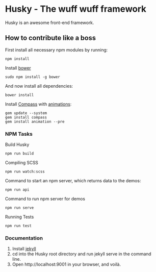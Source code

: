 # Husky - The wuff wuff framework

Husky is an awesome front-end framework.

## How to contribute like a boss

First install all necessary npm modules by running:

    npm install

Install [bower](http://bower.io)

    sudo npm install -g bower

And now install all dependencies:

    bower install

Install [Compass](http://compass-style.org/install/) with [animations](https://github.com/ericam/compass-animation):

    gem update --system
    gem install compass
    gem install animation --pre

### NPM Tasks

Build Husky

    npm run build

Compiling SCSS

    npm run watch:scss

Command to start an npm server, which returns data to the demos:

    npm run api

Command to run npm server for demos

    npm run serve

Running Tests

    npm run test

### Documentation

1. Install [jekyll](http://jekyllrb.com/)
2. cd into the Husky root directory and run jekyll serve in the command line.
3. Open http://localhost:9001 in your browser, and voilà.
